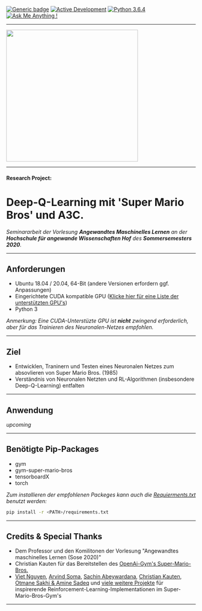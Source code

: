 [![Generic badge](https://img.shields.io/badge/License-Properitary-red.svg)](https://github.com/JanGaida/research_project_machine_learning_hshof_sose2020/blob/master/LICENSE.md)
[![Active Development](https://img.shields.io/badge/Maintenance%20Level-Actively%20Developed-brightgreen.svg)](https://github.com/JanGaida/research_project_machine_learning_hshof_sose2020/)
[![Python 3.6.4](https://img.shields.io/badge/Python-3.6.4-blue.svg)](https://www.python.org/downloads/release/python-364/)
[![Ask Me Anything !](https://img.shields.io/badge/Ask%20me-anything-1abc9c.svg)](https://github.com/JanGaida/research_project_machine_learning_hshof_sose2020/issues)

---

<a href="https://www.hof-university.de/"><img src="https://upload.wikimedia.org/wikipedia/commons/thumb/5/50/Logo_fh_hof.svg/2000px-Logo_fh_hof.svg.png" width="350"></a>

---

#### Research Project: 
# Deep-Q-Learning mit 'Super Mario Bros' und A3C.

*Seminararbeit der Vorlesung **Angewandtes Maschinelles Lernen** an der **Hochschule für angewande Wissenschaften Hof** des **Sommersemesters 2020**.*

---

## Anforderungen
- Ubuntu 18.04 / 20.04, 64-Bit (andere Versionen erfordern ggf. Anpassungen)
- Eingerichtete CUDA kompatible GPU (<a href="https://developer.nvidia.com/cuda-gpus">Klicke hier für eine Liste der unterstützten GPU's</a>)
- Python 3

*Anmerkung: Eine CUDA-Unterstüzte GPU ist <b>nicht</b> zwingend erforderlich, aber für das Trainieren des Neuronalen-Netzes empfohlen.*

---

## Ziel

- Entwicklen, Traninern und Testen eines Neuronalen Netzes zum absovlieren von Super Mario Bros. (1985)
- Verständnis von Neuronalen Netzten und RL-Algorithmen (insbesondere Deep-Q-Learning) entfalten

---

## Anwendung

*upcoming*

---

## Benötigte Pip-Packages

- gym
- gym-super-mario-bros
- tensorboardX
- torch

*Zum installieren der empfohlenen Packeges kann auch die <a href="https://github.com/JanGaida/research_project_machine_learning_hshof_sose2020/blob/master/requierments.txt">Requierments.txt</a> benutzt werden:*

```bash 
pip install -r <PATH>/requirements.txt
```

---

## Credits & Special Thanks

- Dem Professor und den Komilitonen der Vorlesung "Angewandtes maschinelles Lernen (Sose 2020)"
- Christian Kauten für das Bereitstellen des <a href="https://github.com/Kautenja/gym-super-mario-bros">OpenAi-Gym's Super-Mario-Bros.</a> 
- <a href="https://github.com/uvipen/Super-mario-bros-A3C-pytorch">Viet Nguyen</a>, <a href="https://github.com/ArvindSoma/a3c-super-mario-pytorch">Arvind Soma</a>, <a href="https://github.com/sachinruk/Mario">Sachin Abeywardana</a>, <a href="https://github.com/Kautenja/playing-mario-with-deep-reinforcement-learning">Christian Kauten</a>,  <a href="https://github.com/sadeqa/Super-Mario-Bros-RL">Otmane Sakhi & Amine Sadeq</a> und <a href="https://github.com/search?q=super+mario+bros+reinforcement-learning&type=Repositories">viele weitere Projekte</a> für inspirerende Reinforcement-Learning-Implementationen im Super-Mario-Bros-Gym's
---
